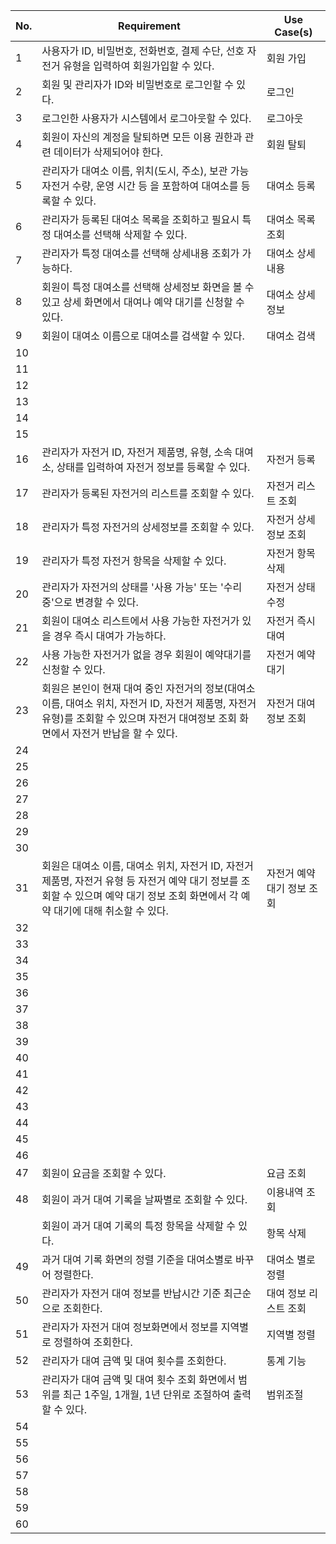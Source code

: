 | No. | Requirement | Use Case(s)  |
|-----|-------------|--------------|
| 1   | 사용자가 ID, 비밀번호, 전화번호, 결제 수단, 선호 자전거 유형을 입력하여 회원가입할 수 있다. | 회원 가입 | 
| 2   |	회원 및 관리자가 ID와 비밀번호로 로그인할 수 있다. | 로그인 |
| 3   | 로그인한 사용자가 시스템에서 로그아웃할 수 있다. | 로그아웃 |
| 4   | 회원이 자신의 계정을 탈퇴하면 모든 이용 권한과 관련 데이터가 삭제되어야 한다. | 회원 탈퇴 |
| 5   | 관리자가 대여소 이름, 위치(도시, 주소), 보관 가능 자전거 수량, 운영 시간 등 을 포함하여 대여소를 등록할 수 있다. | 대여소 등록 |
| 6   | 관리자가 등록된 대여소 목록을 조회하고 필요시 특정 대여소를 선택해 삭제할 수 있다. | 대여소 목록 조회 |
| 7   | 관리자가 특정 대여소를 선택해 상세내용 조회가 가능하다. | 대여소 상세 내용 |
| 8   | 회원이 특정 대여소를 선택해 상세정보 화면을 볼 수 있고 상세 화면에서 대여나 예약 대기를 신청할 수 있다.| 대여소 상세 정보 |
| 9   | 회원이 대여소 이름으로 대여소를 검색할 수 있다. | 대여소 검색 |
| 10  | | |
| 11  |             |              |
| 12  |             |              |
| 13  |             |              |
| 14  |             |              |
| 15  |             |              |
| 16  | 관리자가 자전거 ID, 자전거 제품명, 유형, 소속 대여소, 상태를 입력하여 자전거 정보를 등록할 수 있다. | 자전거 등록 |
| 17  | 관리자가 등록된 자전거의 리스트를 조회할 수 있다. | 자전거 리스트 조회 |
| 18  | 관리자가 특정 자전거의 상세정보를 조회할 수 있다. | 자전거 상세정보 조회 |
| 19  | 관리자가 특정 자전거 항목을 삭제할 수 있다. | 자전거 항목 삭제 |
| 20  | 관리자가 자전거의 상태를 '사용 가능' 또는 '수리 중'으로 변경할 수 있다. | 자전거 상태 수정 |
| 21  | 회원이 대여소 리스트에서 사용 가능한 자전거가 있을 경우 즉시 대여가 가능하다. | 자전거 즉시 대여  |
| 22  | 사용 가능한 자전거가 없을 경우 회원이 예약대기를 신청할 수 있다. | 자전거 예약 대기 |
| 23  | 회원은 본인이 현재 대여 중인 자전거의 정보(대여소 이름, 대여소 위치, 자전거 ID, 자전거 제품명, 자전거 유형)를 조회할 수 있으며 자전거 대여정보 조회 화면에서 자전거 반납을 할 수 있다. | 자전거 대여정보 조회  |
| 24  |             |              |
| 25  |             |              |
| 26  |             |              |
| 27  |             |              |
| 28  |             |              |
| 29  |             |              |
| 30  |             |              |
| 31  | 회원은 대여소 이름, 대여소 위치, 자전거 ID, 자전거 제품명, 자전거 유형 등 자전거 예약 대기 정보를 조회할 수 있으며 예약 대기 정보 조회 화면에서 각 예약 대기에 대해 취소할 수 있다. | 자전거 예약 대기 정보 조회 |
| 32  |             |              |
| 33  |             |              |
| 34  |             |              |
| 35  |             |              |
| 36  |             |              |
| 37  |             |              |
| 38  |             |              |
| 39  |             |              |
| 40  |             |              |
| 41  |             |              |
| 42  |             |              |
| 43  |             |              |
| 44  |             |              |
| 45  |             |              |
| 46  |             |              |
| 47  |         회원이 요금을 조회할 수 있다.    |   요금 조회     |
| 48  |      회원이 과거 대여 기록을 날짜별로 조회할 수 있다.    |      이용내역 조회        |
|     |       회원이 과거 대여 기록의 특정 항목을 삭제할 수 있다.       |항목 삭제|
| 49  |       과거 대여 기록 화면의 정렬 기준을 대여소별로 바꾸어 정렬한다.     |      대여소 별로 정렬        |
| 50  |       관리자가 자전거 대여 정보를 반납시간 기준 최근순으로 조회한다.     |       대여 정보 리스트 조회       |
| 51  |       관리자가 자전거 대여 정보화면에서 정보를 지역별로 정렬하여 조회한다.      |      지역별 정렬        |
| 52  |       관리자가 대여 금액 및 대여 횟수를 조회한다.      |       통계  기능     |
| 53  |      관리자가 대여 금액 및 대여 횟수 조회 화면에서 범위를 최근 1주일, 1개월, 1년 단위로 조절하여 출력할 수 있다.  |   범위조절         |
| 54  |             |              |
| 55  |             |              |
| 56  |             |              |
| 57  |             |              |
| 58  |             |              |
| 59  |             |              |
| 60  |             |              |
